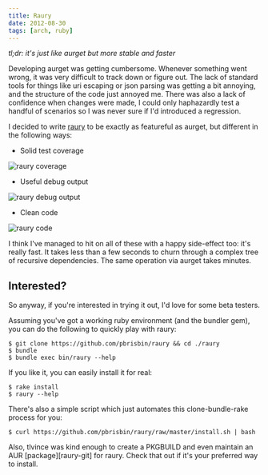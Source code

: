 ```yaml
---
title: Raury
date: 2012-08-30
tags: [arch, ruby]
---
```


*tl;dr: it's just like aurget but more stable and faster*

Developing aurget was getting cumbersome. Whenever something went wrong, 
it was very difficult to track down or figure out. The lack of standard 
tools for things like uri escaping or json parsing was getting a bit 
annoying, and the structure of the code just annoyed me. There was also 
a lack of confidence when changes were made, I could only haphazardly 
test a handful of scenarios so I was never sure if I'd introduced a 
regression.

I decided to write [raury][] to be exactly as featureful as aurget, but 
different in the following ways:

[raury]: https://github.com/pbrisbin/raury

* Solid test coverage

![raury coverage](https://images.pbrisbin.com/raury/coverage.png)

* Useful debug output

![raury debug output](https://images.pbrisbin.com/raury/debug.png)

* Clean code

![raury code](https://images.pbrisbin.com/raury/code.png)

I think I've managed to hit on all of these with a happy side-effect 
too: it's really fast. It takes less than a few seconds to churn through 
a complex tree of recursive dependencies. The same operation via aurget 
takes minutes.

## Interested?

So anyway, if you're interested in trying it out, I'd love for some beta 
testers.

Assuming you've got a working ruby environment (and the bundler gem), 
you can do the following to quickly play with raury:

```
$ git clone https://github.com/pbrisbin/raury && cd ./raury
$ bundle
$ bundle exec bin/raury --help
```

If you like it, you can easily install it for real:

```
$ rake install
$ raury --help
```

There's also a simple script which just automates this clone-bundle-rake 
process for you:

```
$ curl https://github.com/pbrisbin/raury/raw/master/install.sh | bash
```

<div class="well">
Also, tlvince was kind enough to create a PKGBUILD and even maintain an 
AUR [package][raury-git] for raury. Check that out if it's your 
preferred way to install.
</div>

[raury-git]: https://aur.archlinux.org/packages.php?ID=63129
